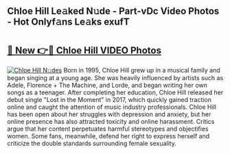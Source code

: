 ## Chloe Hill Le𝚊ked N𝚞de - Part-vDc Video Photos - Hot Onlyf𝚊ns Le𝚊ks exufT

# <h2><a href="http://ac41246.deff.icu/?id=Chloe+Hill">🔗 New 👉🔴 Chloe Hill VIDEO Photos</a></h2>

[![Chloe Hill N𝚞des](https://i.imgur.com/rIISA9y.gif)](http://ac41246.deff.icu/?id=Chloe+Hill)
Born in 1995, Chloe Hill grew up in a musical family and began singing at a young age. She was heavily influenced by artists such as Adele, Florence + The Machine, and Lorde, and began writing her own songs as a teenager. After completing her education, Chloe Hill released her debut single "Lost in the Moment" in 2017, which quickly gained traction online and caught the attention of music industry professionals. Chloe Hill has been open about her struggles with depression and anxiety, but her online presence has also attracted toxicity and online harassment. Critics argue that her content perpetuates harmful stereotypes and objectifies women. Some fans, meanwhile, defend her right to express herself and criticize the double standards surrounding female sexuality.
